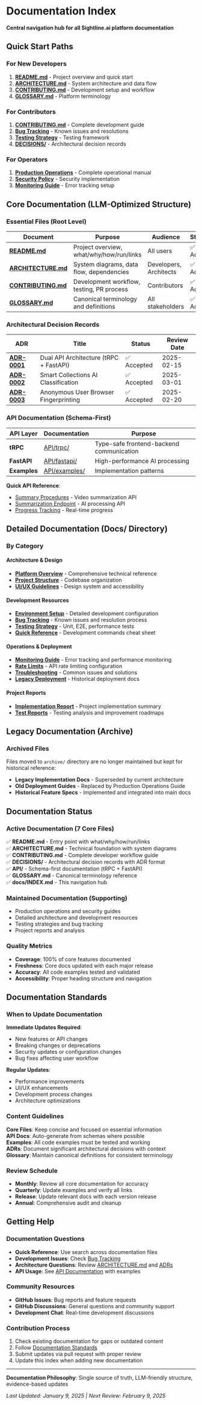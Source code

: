 # Documentation Index

**Central navigation hub for all Sightline.ai platform documentation**

## Quick Start Paths

### For New Developers
1. **[README.md](../README.md)** - Project overview and quick start
2. **[ARCHITECTURE.md](../ARCHITECTURE.md)** - System architecture and data flow
3. **[CONTRIBUTING.md](../CONTRIBUTING.md)** - Development setup and workflow
4. **[GLOSSARY.md](../GLOSSARY.md)** - Platform terminology

### For Contributors  
1. **[CONTRIBUTING.md](../CONTRIBUTING.md)** - Complete development guide
2. **[Bug Tracking](development/bug-tracking.md)** - Known issues and resolutions
3. **[Testing Strategy](development/testing-strategy.md)** - Testing framework
4. **[DECISIONS/](../DECISIONS/)** - Architectural decision records

### For Operators
1. **[Production Operations](../PRODUCTION_OPERATIONS_GUIDE.md)** - Complete operational manual
2. **[Security Policy](../SECURITY.md)** - Security implementation
3. **[Monitoring Guide](operations/monitoring.md)** - Error tracking setup

## Core Documentation (LLM-Optimized Structure)

### Essential Files (Root Level)

| Document | Purpose | Audience | Status |
|----------|---------|----------|---------|
| **[README.md](../README.md)** | Project overview, what/why/how/run/links | All users | ✅ Active |
| **[ARCHITECTURE.md](../ARCHITECTURE.md)** | System diagrams, data flow, dependencies | Developers, Architects | ✅ Active |
| **[CONTRIBUTING.md](../CONTRIBUTING.md)** | Development workflow, testing, PR process | Contributors | ✅ Active |
| **[GLOSSARY.md](../GLOSSARY.md)** | Canonical terminology and definitions | All stakeholders | ✅ Active |

### Architectural Decision Records

| ADR | Title | Status | Review Date |
|-----|-------|--------|-------------|
| **[ADR-0001](../DECISIONS/ADR-0001-dual-api-architecture.md)** | Dual API Architecture (tRPC + FastAPI) | ✅ Accepted | 2025-02-15 |
| **[ADR-0002](../DECISIONS/ADR-0002-smart-collections-ai-classification.md)** | Smart Collections AI Classification | ✅ Accepted | 2025-03-01 |
| **[ADR-0003](../DECISIONS/ADR-0003-anonymous-user-browser-fingerprinting.md)** | Anonymous User Browser Fingerprinting | ✅ Accepted | 2025-02-20 |

### API Documentation (Schema-First)

| API Layer | Documentation | Purpose |
|-----------|---------------|---------|
| **tRPC** | [API/trpc/](../API/trpc/) | Type-safe frontend-backend communication |
| **FastAPI** | [API/fastapi/](../API/fastapi/) | High-performance AI processing |
| **Examples** | [API/examples/](../API/examples/) | Implementation patterns |

**Quick API Reference**:
- [Summary Procedures](../API/trpc/summary.md) - Video summarization API
- [Summarization Endpoint](../API/fastapi/summarization.md) - AI processing API
- [Progress Tracking](../API/examples/progress-tracking.md) - Real-time progress

## Detailed Documentation (Docs/ Directory)

### By Category

#### Architecture & Design
- **[Platform Overview](architecture/platform-overview.md)** - Comprehensive technical reference
- **[Project Structure](architecture/project-structure.md)** - Codebase organization
- **[UI/UX Guidelines](architecture/ui-ux-guidelines.md)** - Design system and accessibility

#### Development Resources
- **[Environment Setup](development/environment-setup.md)** - Detailed development configuration
- **[Bug Tracking](development/bug-tracking.md)** - Known issues and resolution process
- **[Testing Strategy](development/testing-strategy.md)** - Unit, E2E, performance tests
- **[Quick Reference](development/quick-reference.md)** - Development commands cheat sheet

#### Operations & Deployment
- **[Monitoring Guide](operations/monitoring.md)** - Error tracking and performance monitoring
- **[Rate Limits](operations/rate-limits.md)** - API rate limiting configuration
- **[Troubleshooting](operations/troubleshooting.md)** - Common issues and solutions
- **[Legacy Deployment](operations/legacy-deployment.md)** - Historical deployment docs

#### Project Reports
- **[Implementation Report](reports/implementation-report.md)** - Project implementation summary
- **[Test Reports](reports/)** - Testing analysis and improvement roadmaps

## Legacy Documentation (Archive)

### Archived Files
Files moved to `archive/` directory are no longer maintained but kept for historical reference:

- **Legacy Implementation Docs** - Superseded by current architecture
- **Old Deployment Guides** - Replaced by Production Operations Guide
- **Historical Feature Specs** - Implemented and integrated into main docs

## Documentation Status

### Active Documentation (7 Core Files)
✅ **README.md** - Entry point with what/why/how/run/links  
✅ **ARCHITECTURE.md** - Technical foundation with system diagrams  
✅ **CONTRIBUTING.md** - Complete developer workflow guide  
✅ **DECISIONS/** - Architectural decision records with ADR format  
✅ **API/** - Schema-first documentation (tRPC + FastAPI)  
✅ **GLOSSARY.md** - Canonical terminology reference  
✅ **docs/INDEX.md** - This navigation hub  

### Maintained Documentation (Supporting)
- Production operations and security guides
- Detailed architecture and development resources
- Testing strategies and bug tracking
- Project reports and analysis

### Quality Metrics
- **Coverage**: 100% of core features documented
- **Freshness**: Core docs updated with each major release
- **Accuracy**: All code examples tested and validated
- **Accessibility**: Proper heading structure and navigation

## Documentation Standards

### When to Update Documentation

**Immediate Updates Required**:
- New features or API changes
- Breaking changes or deprecations  
- Security updates or configuration changes
- Bug fixes affecting user workflow

**Regular Updates**:
- Performance improvements
- UI/UX enhancements
- Development process changes
- Architecture optimizations

### Content Guidelines

**Core Files**: Keep concise and focused on essential information  
**API Docs**: Auto-generate from schemas where possible  
**Examples**: All code examples must be tested and working  
**ADRs**: Document significant architectural decisions with context  
**Glossary**: Maintain canonical definitions for consistent terminology  

### Review Schedule
- **Monthly**: Review all core documentation for accuracy
- **Quarterly**: Update examples and verify all links
- **Release**: Update relevant docs with each version release
- **Annual**: Comprehensive audit and cleanup

## Getting Help

### Documentation Questions
- **Quick Reference**: Use search across documentation files
- **Development Issues**: Check [Bug Tracking](development/bug-tracking.md)
- **Architecture Questions**: Review [ARCHITECTURE.md](../ARCHITECTURE.md) and [ADRs](../DECISIONS/)
- **API Usage**: See [API Documentation](../API/) with examples

### Community Resources
- **GitHub Issues**: Bug reports and feature requests
- **GitHub Discussions**: General questions and community support
- **Development Chat**: Real-time development discussions

### Contribution Process
1. Check existing documentation for gaps or outdated content
2. Follow [Documentation Standards](../DOCUMENTATION_STANDARDS.md)
3. Submit updates via pull request with proper review
4. Update this index when adding new documentation

---

**Documentation Philosophy**: Single source of truth, LLM-friendly structure, evidence-based updates

*Last Updated: January 9, 2025 | Next Review: February 9, 2025*